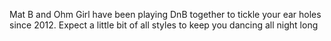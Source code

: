 Mat B and Ohm Girl have been playing DnB together to tickle your ear holes since 2012. Expect a little bit of all styles to keep you dancing all night long